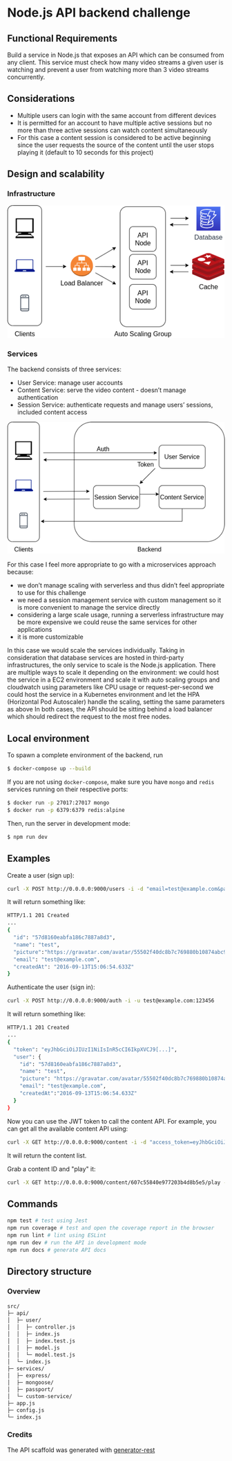 # Node.js API backend challenge

## Functional Requirements
Build a service in Node.js that exposes an API which can be consumed from any client.
This service must check how many video streams a given user is watching and prevent a user
from watching more than 3 video streams concurrently.

## Considerations
- Multiple users can login with the same account from different devices
- It is permitted for an account to have multiple active sessions but no more than three active sessions can watch content simultaneously
- For this case a content session is considered to be active beginning since the user requests the source of the content until the user stops playing it (default to 10 seconds for this project)

## Design and scalability

### Infrastructure
![infrastructure](./assets/images/infra.png?raw=true)

### Services

The backend consists of three services: 
- User Service: manage user accounts
- Content Service: serve the video content - doesn’t manage authentication
- Session Service: authenticate requests and manage users’ sessions, included content access

![services](./assets/images/services.png?raw=true)

For this case I feel more appropriate to go with a microservices approach because:
- we don’t manage scaling with serverless and thus didn’t feel appropriate to use for this challenge
- we need a session management service with custom management so it is more convenient to manage the service directly
- considering a large scale usage, running a serverless infrastructure may be more expensive
we could reuse the same services for other applications
- it is more customizable

In this case we would scale the services individually. Taking in consideration that database services are hosted in third-party infrastructures, the only service to scale is the Node.js application.
There are multiple ways to scale it depending on the environment: 
we could host the service in a EC2 environment and scale it with auto scaling groups and cloudwatch using parameters like CPU usage or request-per-second
we could host the service in a Kubernetes environment and let the HPA (Horizontal Pod Autoscaler) handle the scaling, setting the same parameters as above
In both cases, the API should be sitting behind a load balancer which should redirect the request to the most free nodes.


## Local environment
To spawn a complete environment of the backend, run

```bash
$ docker-compose up --build
```

If you are not using `docker-compose`, make sure you have `mongo` and `redis` services running on their respective ports:

```bash
$ docker run -p 27017:27017 mongo
$ docker run -p 6379:6379 redis:alpine
```

Then, run the server in development mode:

```bash
$ npm run dev
```
## Examples
Create a user (sign up):
```bash
curl -X POST http://0.0.0.0:9000/users -i -d "email=test@example.com&password=123456"
```

It will return something like:
```bash
HTTP/1.1 201 Created
...
{
  "id": "57d8160eabfa186c7887a8d3",
  "name": "test",
  "picture":"https://gravatar.com/avatar/55502f40dc8b7c769880b10874abc9d0?d=identicon",
  "email": "test@example.com",
  "createdAt": "2016-09-13T15:06:54.633Z"
}
```

Authenticate the user (sign in):
```bash
curl -X POST http://0.0.0.0:9000/auth -i -u test@example.com:123456
```

It will return something like:
```bash
HTTP/1.1 201 Created
...
{
  "token": "eyJhbGciOiJIUzI1NiIsInR5cCI6IkpXVCJ9[...]",
  "user": {
    "id": "57d8160eabfa186c7887a8d3",
    "name": "test",
    "picture": "https://gravatar.com/avatar/55502f40dc8b7c769880b10874abc9d0?d=identicon",
    "email": "test@example.com",
    "createdAt":"2016-09-13T15:06:54.633Z"
  }
}
```

Now you can use the JWT token to call the content API. For example, you can get all the available content API using:
```bash
curl -X GET http://0.0.0.0:9000/content -i -d "access_token=eyJhbGciOiJIUzI1NiIsInR5cCI6IkpXVCJ9[...]"
```

It will return the content list.

Grab a content ID and "play" it:
```bash
curl -X GET http://0.0.0.0:9000/content/607c55840e977203b4d8b5e5/play -i -d "access_token=eyJhbGciOiJIUzI1NiIsInR5cCI6IkpXVCJ9[...]"
```

## Commands

```bash
npm test # test using Jest
npm run coverage # test and open the coverage report in the browser
npm run lint # lint using ESLint
npm run dev # run the API in development mode
npm run docs # generate API docs
```

## Directory structure

### Overview

```
src/
├─ api/
│  ├─ user/
│  │  ├─ controller.js
│  │  ├─ index.js
│  │  ├─ index.test.js
│  │  ├─ model.js
│  │  └─ model.test.js
│  └─ index.js
├─ services/
│  ├─ express/
│  ├─ mongoose/
│  ├─ passport/
│  └─ custom-service/
├─ app.js
├─ config.js
└─ index.js
```

### Credits
The API scaffold was generated with [generator-rest](https://github.com/diegohaz/generator-rest)
